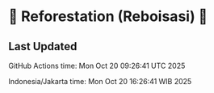 
# 🌳 Reforestation (Reboisasi) 🌲

## Last Updated

GitHub Actions time: Mon Oct 20 09:26:41 UTC 2025

Indonesia/Jakarta time: Mon Oct 20 16:26:41 WIB 2025
